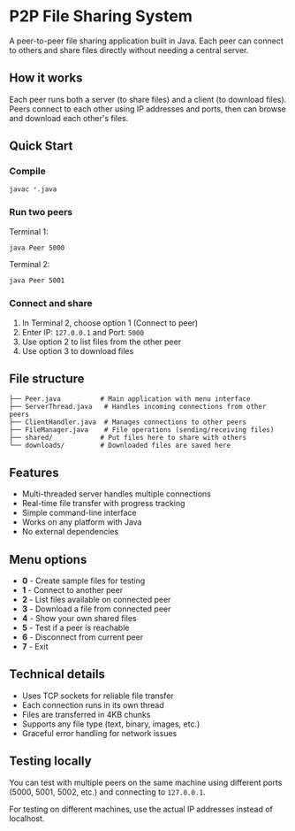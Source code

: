 # P2P File Sharing System

A peer-to-peer file sharing application built in Java. Each peer can connect to others and share files directly without needing a central server.

## How it works

Each peer runs both a server (to share files) and a client (to download files). Peers connect to each other using IP addresses and ports, then can browse and download each other's files.

## Quick Start

### Compile
```bash
javac *.java
```

### Run two peers
Terminal 1:
```bash
java Peer 5000
```

Terminal 2:
```bash
java Peer 5001
```

### Connect and share
1. In Terminal 2, choose option 1 (Connect to peer)
2. Enter IP: `127.0.0.1` and Port: `5000`
3. Use option 2 to list files from the other peer
4. Use option 3 to download files

## File structure

```
├── Peer.java          # Main application with menu interface
├── ServerThread.java   # Handles incoming connections from other peers
├── ClientHandler.java  # Manages connections to other peers
├── FileManager.java    # File operations (sending/receiving files)
├── shared/            # Put files here to share with others
└── downloads/         # Downloaded files are saved here
```

## Features

- Multi-threaded server handles multiple connections
- Real-time file transfer with progress tracking
- Simple command-line interface
- Works on any platform with Java
- No external dependencies

## Menu options

- **0** - Create sample files for testing
- **1** - Connect to another peer
- **2** - List files available on connected peer
- **3** - Download a file from connected peer
- **4** - Show your own shared files
- **5** - Test if a peer is reachable
- **6** - Disconnect from current peer
- **7** - Exit

## Technical details

- Uses TCP sockets for reliable file transfer
- Each connection runs in its own thread
- Files are transferred in 4KB chunks
- Supports any file type (text, binary, images, etc.)
- Graceful error handling for network issues

## Testing locally

You can test with multiple peers on the same machine using different ports (5000, 5001, 5002, etc.) and connecting to `127.0.0.1`.

For testing on different machines, use the actual IP addresses instead of localhost.